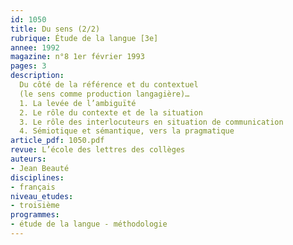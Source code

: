 ```yaml
---
id: 1050
title: Du sens (2/2) 
rubrique: Étude de la langue [3e]
annee: 1992
magazine: n°8 1er février 1993
pages: 3
description: 
  Du côté de la référence et du contextuel
  (le sens comme production langagière)…
  1. La levée de l’ambiguïté
  2. Le rôle du contexte et de la situation
  3. Le rôle des interlocuteurs en situation de communication
  4. Sémiotique et sémantique, vers la pragmatique
article_pdf: 1050.pdf
revue: L’école des lettres des collèges
auteurs:
- Jean Beauté
disciplines:
- français
niveau_etudes:
- troisième
programmes:
- étude de la langue - méthodologie
---
```

